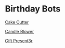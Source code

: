 # Birthday Bots

[Cake Cutter](Cake-Cutter)

[Candle Blower](Candle-Blower)

[Gift Present3r](Gift-Present3r)
